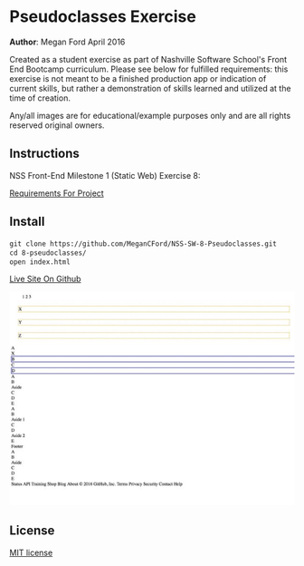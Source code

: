 # Pseudoclasses Exercise

**Author**: Megan Ford April 2016 


Created as a student exercise as part of Nashville Software School's Front End Bootcamp curriculum. Please see below for fulfilled requirements: this exercise is not meant to be a finished production app or indication of current skills, but rather a demonstration of skills learned and utilized at the time of creation.


Any/all images are for educational/example purposes only and are all rights reserved original owners. 


## Instructions


NSS Front-End Milestone 1 (Static Web) Exercise 8: 


[Requirements For Project](https://github.com/nashville-software-school/front-end-milestones/blob/master/2-the-static-web/exercises/SW_CSS_PSEUDOCLASSES.md)



## Install


``` 
git clone https://github.com/MeganCFord/NSS-SW-8-Pseudoclasses.git
cd 8-pseudoclasses/
open index.html
```

[Live Site On Github](http://megancford.github.io/NSS-SW-8-Pseudoclasses)


![screenshot](pseudoclasses-screenshot.jpg)


## License 


[MIT license](LICENSE.md)

